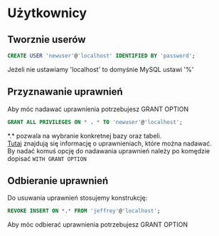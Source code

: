 # Użytkownicy
## Tworznie userów

```sql
CREATE USER 'newuser'@'localhost' IDENTIFIED BY 'password';
```
Jeżeli nie ustawiamy 'localhost' to domyśnie MySQL ustawi '%' 

## Przyznawanie uprawnień
Aby móc nadawać uprawnienia potrzebujesz GRANT OPTION
```sql 
GRANT ALL PRIVILEGES ON * . * TO 'newuser'@'localhost';
```
\*.* pozwala na wybranie konkretnej bazy oraz tabeli.  
[Tutaj](https://dev.mysql.com/doc/refman/8.0/en/grant.html#grant-privileges)  znajdują się informację o uprawnieniach, które można nadawać.  
By nadać komuś opcję do nadawania uprawnień należy po komędzie dopisać ```WITH GRANT OPTION```

## Odbieranie uprawnień
Do usuwania uprawnień stosujemy konstrukcję:
```sql
REVOKE INSERT ON *.* FROM 'jeffrey'@'localhost';
```
Aby móc odbierać uprawnienia potrzebujesz GRANT OPTION
